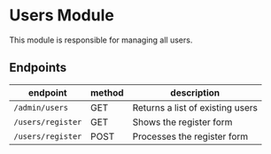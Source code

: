 # Users Module

This module is responsible for managing all users.

## Endpoints

| endpoint                     | method | description                              |
| ---------------------------- | ------ | -----------------------------------------|
| `/admin/users`               | GET    | Returns a list of existing users         |
| `/users/register`            | GET    | Shows the register form                  |
| `/users/register`            | POST   | Processes the register form              |
